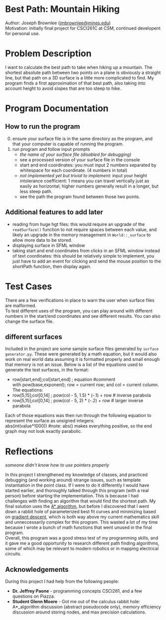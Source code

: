 # __Best Path: Mountain Hiking__
Author: Joseph Brownlee (jmbrownlee@mines.edu)  
Motivation: initially final project for CSCI261C at CSM, continued developent for personal use.  

# Problem Description
I want to calculate the best path to take when hiking up a mountain. The shortest absolute path between two points on a plane is obviously a straight line, but that path on a 3D surface is a little more complicated to find. My program finds a first approximation of that best path, also taking into account height to avoid slopes that are too steep to hike.  

# Program Documentation

## How to run the program
0) ensure your surface file is in the same directory as the program, and that your computer is capable of running the program.  <!--including compatability with SFML-->
1) run program and follow input prompts
    - _the name of your surface file (disabled for debugging)_  
    + see a processed version of your surface file in the console
    - start and end coordinates: you must input 2 numbers separated by whitespace for each coordinate. (4 numbers in total)  
    - *not implemented yet but trivial to implement:* input your height intolerance coefficient: 1 means you can travel vertically just as easily as horizontal; higher numbers generally result in a longer, but less steep path.  
    + see the path the program found between those two points.

## Additional features to add later
- reading from huge hgt files: this would require an upgrade of the `readSurface()` function to not require spaces between each value, and likely an upgrade in the memory management in `World::_surface` to allow more data to be stored.
- displaying surface in SFML window
 - taking start and end coordinates from clicks in an SFML window instead of text coordinates: this should be relatively simple to implement, you just have to add an event for clicking and send the mouse position to the shortPath function, then display again.

# Test Cases
There are a few verifications in place to warn the user when surface files are malformed.  
To test different uses of the program, you can play around with different numbers in the start/end coordinates and see different results. You can also change the surface file.  

## different surfaces
Included in the project are some sample surface files generated by `surface generator.py`. These were generated by a math equation, but it would also work on real world data assuming it is formatted properly and small enough that memory is not an issue. Below is a list of the equations used to generate the test surfaces, in the format:  
- row[start,end];col[start,end] ; equation   #comment  
with pow(base,exponent); row = current row; and col = current column.  
The equations:  
- row[5,15];col[0,14] ; pow(col - 5, 1.5) * (-.1) + row  # inverse parabola  
- row[5,15];col[0,14] ; pow(col - 5, 2) * (-.2) + row   # larger inverse parabola  

Each of those equations was then run through the following equation to represent the surface as unsigned integers:   
abs(int(value*1000))   #note: abs() makes everything positive, so the end graph may not look exactly parabolic.  


# Reflections
_someone didn't know how to use pointers properly_  

In this project I strengthened my knowledge of classes, and practiced debugging (and working around) strange issues, such as template instantiation in the point class. If I were to do it differently I would have started earlier, and thoroughly talked through this program (with a real person) before starting the implementation. This is because I had challenges with finding an algorithm that would find the shortest path. My final solution uses the [A* algorithm](https://en.wikipedia.org/wiki/A*_search_algorithm), but before I discovered that I went down a rabbit hole of parameterized best fit curves and minimizing based on [gradient descent](https://meshlogic.github.io/posts/jupyter/curve-fitting/parametric-curve-fitting/), which is both way above my current mathematics skill and unneccessarily complex for this program. This wasted a lot of my time because I wrote a bunch of math functions that went unused in the final program.  
Overall, this program was a good stress test of my programming skills, and it gave me a good opportunity to research different path finding algorithms, some of which may be relevant to modern robotics or in mapping electrical circuits.  

## Acknowledgements  
During this project I had help from the following people:  

- __Dr. Jeffrey Paone__ - programming concepts CSCI261, and a few questions on Piazza.    
- __Student Glenn Moore__ - Got me out of the calculus rabbit hole: A*_algorithm discussion (abstract pseudocode only), memory efficiency discussion around storing nodes, and max precision calculations.  
